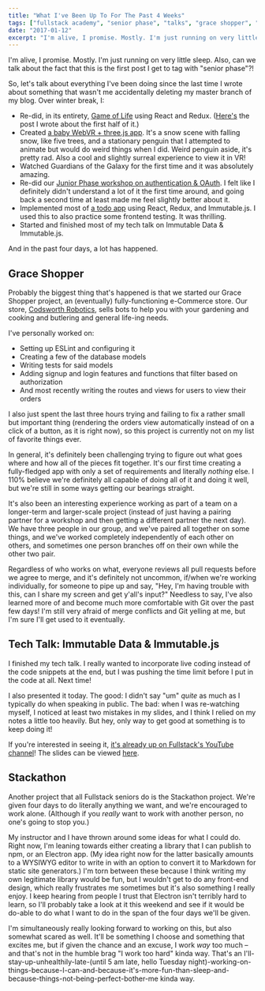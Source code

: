 ```yaml
---
title: "What I've Been Up To For The Past 4 Weeks"
tags: ["fullstack academy", "senior phase", "talks", "grace shopper", "stackathon"]
date: "2017-01-12"
excerpt: "I'm alive, I promise. Mostly. I'm just running on very little sleep. Also, can we talk about the fact that this is the first post I get to tag with \"senior phase\"?! So, let's talk about everything I've been doing since the last time I wrote about something that wasn't me accidentally deleting my master branch of my blog."
---
```


I'm alive, I promise. Mostly. I'm just running on very little sleep. Also, can we talk about the fact that this is the first post I get to tag with "senior phase"?!

So, let's talk about everything I've been doing since the last time I wrote about something that wasn't me accidentally deleting my master branch of my blog. Over winter break, I:

* Re-did, in its entirety, [Game of Life](https://github.com/bethqiang/game-of-life) using React and Redux. ([Here's](/blog/2016-12-22-game-of-life-with-react-and-redux/) the post I wrote about the first half of it.)
* Created [a baby WebVR + three.js app](https://github.com/bethqiang/vr-winter-wonderland). It's a snow scene with falling snow, like five trees, and a stationary penguin that I attempted to animate but would do weird things when I did. Weird penguin aside, it's pretty rad. Also a cool and slightly surreal experience to view it in VR!
* Watched Guardians of the Galaxy for the first time and it was absolutely amazing.
* Re-did our [Junior Phase workshop on authentication & OAuth](https://github.com/bethqiang/authentication-data-flow). I felt like I definitely didn't understand a lot of it the first time around, and going back a second time at least made me feel slightly better about it.
* Implemented most of [a todo app](https://github.com/bethqiang/todo-react-redux-immutable) using React, Redux, and Immutable.js. I used this to also practice some frontend testing. It was thrilling.
* Started and finished most of my tech talk on Immutable Data & Immutable.js.

And in the past four days, a lot has happened.

## Grace Shopper

Probably the biggest thing that's happened is that we started our Grace Shopper project, an (eventually) fully-functioning e-Commerce store. Our store, [Codsworth Robotics](https://github.com/Codsworth-Robotics/codsworth-robotics), sells bots to help you with your gardening and cooking and butlering and general life-ing needs.

I've personally worked on:

* Setting up ESLint and configuring it
* Creating a few of the database models
* Writing tests for said models
* Adding signup and login features and functions that filter based on authorization
* And most recently writing the routes and views for users to view their orders

I also just spent the last three hours trying and failing to fix a rather small but important thing (rendering the orders view automatically instead of on a click of a button, as it is right now), so this project is currently not on my list of favorite things ever.

In general, it's definitely been challenging trying to figure out what goes where and how all of the pieces fit together. It's our first time creating a fully-fledged app with only a set of requirements and literally *nothing* else. I 110% believe we're definitely all capable of doing all of it and doing it well, but we're still in some ways getting our bearings straight.

It's also been an interesting experience working as part of a team on a longer-term and larger-scale project (instead of just having a pairing partner for a workshop and then getting a different partner the next day). We have three people in our group, and we've paired all together on some things, and we've worked completely independently of each other on others, and sometimes one person branches off on their own while the other two pair.

Regardless of who works on what, everyone reviews all pull requests before we agree to merge, and it's definitely not uncommon, if/when we're working individually, for someone to pipe up and say, "Hey, I'm having trouble with this, can I share my screen and get y'all's input?" Needless to say, I've also learned more of and become much more comfortable with Git over the past few days! I'm still very afraid of merge conflicts and Git yelling at me, but I'm sure I'll get used to it eventually.

## Tech Talk: Immutable Data & Immutable.js

I finished my tech talk. I really wanted to incorporate live coding instead of the code snippets at the end, but I was pushing the time limit before I put in the code at all. Next time!

I also presented it today. The good: I didn't say "um" *quite* as much as I typically do when speaking in public. The bad: when I was re-watching myself, I noticed at least two mistakes in my slides, and I think I relied on my notes a little too heavily. But hey, only way to get good at something is to keep doing it!

If you're interested in seeing it, [it's already up on Fullstack's YouTube channel](https://www.youtube.com/watch?v=IDf-tpuj8Kw)! The slides can be viewed [here](https://speakerdeck.com/bethqiang/immutable-data-and-immutable-dot-js).

## Stackathon

Another project that all Fullstack seniors do is the Stackathon project. We're given four days to do literally anything we want, and we're encouraged to work alone. (Although if you *really* want to work with another person, no one's going to stop you.)

My instructor and I have thrown around some ideas for what I could do. Right now, I'm leaning towards either creating a library that I can publish to npm, or an Electron app. (My idea right now for the latter basically amounts to a WYSIWYG editor to write in with an option to convert it to Markdown for static site generators.) I'm torn between these because I think writing my own legitimate library would be fun, but I wouldn't get to do any front-end design, which really frustrates me sometimes but it's also something I really enjoy. I keep hearing from people I trust that Electron isn't terribly hard to learn, so I'll probably take a look at it this weekend and see if it would be do-able to do what I want to do in the span of the four days we'll be given.

I'm simultaneously really looking forward to working on this, but also somewhat scared as well. It'll be something I choose and something that excites me, but if given the chance and an excuse, I work *way* too much – and that's not in the humble brag "I work too hard" kinda way. That's an I'll-stay-up-unhealthily-late-(until 5 am late, hello Tuesday night)-working-on-things-because-I-can-and-because-it's-more-fun-than-sleep-and-because-things-not-being-perfect-bother-me kinda way.
